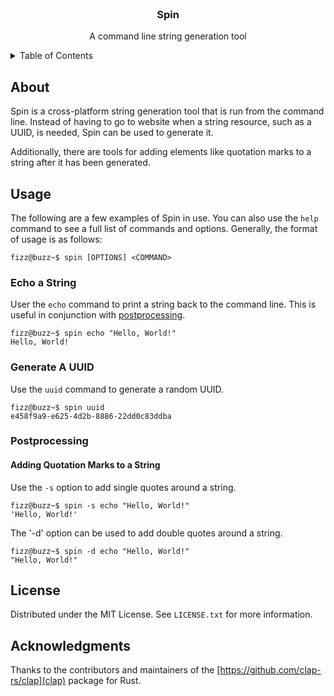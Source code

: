 <!-- Intro -->
<br />
<div align="center">
  <h3 align="center">Spin</h3>
  <p align="center">A command line string generation tool</p>
</div>

<!-- Table of Contents -->
<details>
  <summary>Table of Contents</summary>
  <ul>
    <li>
      <a href="#about">About</a>
    </li>
    <li>
      <a href="#usage">Usage</a>
      <ul>
        <li>
          <a href="#echo-a-string">Echo a String</a>
        </li>
        <li>
          <a href="#generate-a-uuid">Generate a UUID</a>
        </li>
        <li>
          <a href="#postprocessing">Postprocessing</a>
        </li>
      </ul>
    </li>
    <li>
      <a href="#license">License</a>
    </li>
    <li>
      <a href="#acknowledgments">Acknowledgments</a>
    </li>
  </ul>
</details>

<!-- About -->
## About
Spin is a cross-platform string generation tool that is run from the command line. Instead of having to go to website when a string resource, such as a UUID, is needed, Spin can be used to generate it.

Additionally, there are tools for adding elements like quotation marks to a string after it has been generated.

<!-- Getting Started -->

<!-- Usage -->
## Usage
The following are a few examples of Spin in use. You can also use the `help` command to see a full list of commands and options. Generally, the format of usage is as follows:
```console
fizz@buzz~$ spin [OPTIONS] <COMMAND>
```

### Echo a String
User the `echo` command to print a string back to the command line. This is useful in conjunction with <a href="#postprocessing">postprocessing</a>.
```console
fizz@buzz~$ spin echo "Hello, World!"
Hello, World!
```

### Generate A UUID
Use the `uuid` command to generate a random UUID.
```console
fizz@buzz~$ spin uuid
e458f9a9-e625-4d2b-8886-22dd0c83ddba
```

### Postprocessing

#### Adding Quotation Marks to a String
Use the `-s` option to add single quotes around a string.
```console
fizz@buzz~$ spin -s echo "Hello, World!"
'Hello, World!'
```

The '-d' option can be used to add double quotes around a string.
```console
fizz@buzz~$ spin -d echo "Hello, World!"
"Hello, World!"
```

<!-- License -->
## License

Distributed under the MIT License. See `LICENSE.txt` for more information.

<!-- Acknowledgments -->
## Acknowledgments

Thanks to the contributors and maintainers of the [https://github.com/clap-rs/clap](clap) package for Rust.
